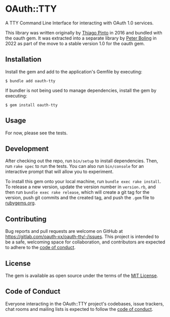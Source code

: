 # OAuth::TTY

A TTY Command Line Interface for interacting with OAuth 1.0 services.

This library was written originally by [Thiago Pinto](https://github.com/thiagopintodev) in 2016 and bundled with the oauth gem.
It was extracted into a separate library by [Peter Boling](https://railsbling.com) in 2022 as part of the move to a stable version 1.0 for the oauth gem.

## Installation

Install the gem and add to the application's Gemfile by executing:

    $ bundle add oauth-tty

If bundler is not being used to manage dependencies, install the gem by executing:

    $ gem install oauth-tty

## Usage

For now, please see the tests.

## Development

After checking out the repo, run `bin/setup` to install dependencies. Then, run `rake spec` to run the tests. You can also run `bin/console` for an interactive prompt that will allow you to experiment.

To install this gem onto your local machine, run `bundle exec rake install`. To release a new version, update the version number in `version.rb`, and then run `bundle exec rake release`, which will create a git tag for the version, push git commits and the created tag, and push the `.gem` file to [rubygems.org](https://rubygems.org).

## Contributing

Bug reports and pull requests are welcome on GitHub at https://gitlab.com/oauth-xx/oauth-tty/-/issues. This project is intended to be a safe, welcoming space for collaboration, and contributors are expected to adhere to the [code of conduct](https://gitlab.com/oauth-xx/oauth-tty/-/blob/main/CODE_OF_CONDUCT.md).

## License

The gem is available as open source under the terms of the [MIT License](https://opensource.org/licenses/MIT).

## Code of Conduct

Everyone interacting in the OAuth::TTY project's codebases, issue trackers, chat rooms and mailing lists is expected to follow the [code of conduct](https://gitlab.com/oauth-xx/oauth-tty/-/blob/main/CODE_OF_CONDUCT.md).
